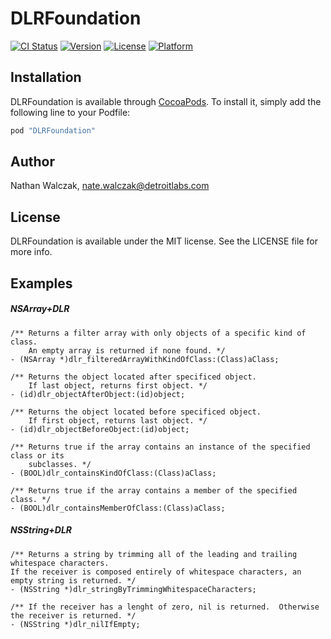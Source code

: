 # DLRFoundation

[![CI Status](http://img.shields.io/travis/detroit-labs/dlr-foundation-ios.svg?style=flat)](https://travis-ci.org/detroit-labs/dlr-foundation-ios)
[![Version](https://img.shields.io/cocoapods/v/DLRFoundation.svg?style=flat)](http://cocoadocs.org/docsets/DLRFoundation)
[![License](https://img.shields.io/cocoapods/l/DLRFoundation.svg?style=flat)](http://cocoadocs.org/docsets/DLRFoundation)
[![Platform](https://img.shields.io/cocoapods/p/DLRFoundation.svg?style=flat)](http://cocoadocs.org/docsets/DLRFoundation)

## Installation

DLRFoundation is available through [CocoaPods](http://cocoapods.org). To install
it, simply add the following line to your Podfile:

```rb
pod "DLRFoundation"
```

## Author

Nathan Walczak, nate.walczak@detroitlabs.com

## License

DLRFoundation is available under the MIT license. See the LICENSE file for more info.

## Examples

##### NSArray+DLR

```objc
/** Returns a filter array with only objects of a specific kind of class.
    An empty array is returned if none found. */
- (NSArray *)dlr_filteredArrayWithKindOfClass:(Class)aClass;

/** Returns the object located after specificed object.
    If last object, returns first object. */
- (id)dlr_objectAfterObject:(id)object;

/** Returns the object located before specificed object.
    If first object, returns last object. */
- (id)dlr_objectBeforeObject:(id)object;

/** Returns true if the array contains an instance of the specified class or its
    subclasses. */
- (BOOL)dlr_containsKindOfClass:(Class)aClass;

/** Returns true if the array contains a member of the specified class. */
- (BOOL)dlr_containsMemberOfClass:(Class)aClass;
```

##### NSString+DLR

```objc
/** Returns a string by trimming all of the leading and trailing whitespace characters.
If the receiver is composed entirely of whitespace characters, an empty string is returned. */
- (NSString *)dlr_stringByTrimmingWhitespaceCharacters;

/** If the receiver has a lenght of zero, nil is returned.  Otherwise the receiver is returned. */
- (NSString *)dlr_nilIfEmpty;
```
